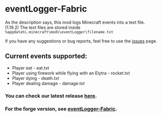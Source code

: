# eventLogger-Fabric
As the description says, this mod logs Minecraft events into a text file. (1.19.2)
The text files are stored inside `%appdata%\.minecraft\mods\eventLogger\filename.txt`

If you have any suggestions or bug reports, feel free to use the [issues](https://github.com/highesttt/eventLogger-Fabric/issues) page.

## Current events supported:
  - Player eat - eat.txt
  - Player using firework while flying with an Elytra - rocket.txt
  - Player dying - death.txt
  - Player dealing damage - damage.txt

### You can check our latest release [here](https://github.com/highesttt/eventLogger-Fabric/releases/latest).

### For the forge version, see [eventLogger-Fabric](https://github.com/highesttt/eventLogger-Forge).
